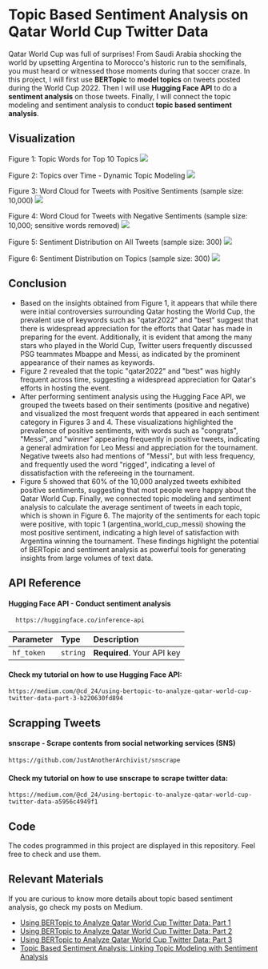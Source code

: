 
# Topic Based Sentiment Analysis on Qatar World Cup Twitter Data

Qatar World Cup was full of surprises! From Saudi Arabia shocking the world by upsetting Argentina to Morocco's historic run to the semifinals, you must heard or witnessed those moments during that soccer craze. In this project, I will first use **BERTopic** to **model topics** on tweets posted during the World Cup 2022. Then I will use **Hugging Face API** to do a **sentiment analysis** on those tweets. Finally, I will connect the topic modeling and sentiment analysis to conduct **topic based sentiment analysis**. 


## Visualization 
Figure 1: Topic Words for Top 10 Topics 
![](https://raw.githubusercontent.com/beeman-93/BERTopic-Qatar-World-Cup-Twitter-Data/main/result_1.png)

Figure 2: Topics over Time - Dynamic Topic Modeling
![](https://raw.githubusercontent.com/beeman-93/BERTopic-Qatar-World-Cup-Twitter-Data/main/result_2.png)

Figure 3: Word Cloud for Tweets with Positive Sentiments (sample size: 10,000)
![](https://raw.githubusercontent.com/beeman-93/BERTopic-Qatar-World-Cup-Twitter-Data/main/result_3.png)

Figure 4: Word Cloud for Tweets with Negative Sentiments (sample size: 10,000; sensitive words removed)
![](https://raw.githubusercontent.com/beeman-93/BERTopic-Qatar-World-Cup-Twitter-Data/main/result_4.png)

Figure 5: Sentiment Distribution on All Tweets (sample size: 300)
![](https://raw.githubusercontent.com/beeman-93/BERTopic-Qatar-World-Cup-Twitter-Data/main/result_5.png)

Figure 6: Sentiment Distribution on Topics (sample size: 300)
![](https://raw.githubusercontent.com/beeman-93/BERTopic-Qatar-World-Cup-Twitter-Data/main/topic_based_sentiment_distribution.png)

## Conclusion
- Based on the insights obtained from Figure 1, it appears that while there were initial controversies surrounding Qatar hosting the World Cup, the prevalent use of keywords such as "qatar2022" and "best" suggest that there is widespread appreciation for the efforts that Qatar has made in preparing for the event. Additionally, it is evident that among the many stars who played in the World Cup, Twitter users frequently discussed PSG teammates Mbappe and Messi, as indicated by the prominent appearance of their names as keywords.  
- Figure 2 revealed that the topic "qatar2022" and "best" was highly frequent across time, suggesting a widespread appreciation for Qatar's efforts in hosting the event.
- After performing sentiment analysis using the Hugging Face API, we grouped the tweets based on their sentiments (positive and negative) and visualized the most frequent words that appeared in each sentiment category in Figures 3 and 4. These visualizations highlighted the prevalence of positive sentiments, with words such as "congrats", "Messi", and "winner" appearing frequently in positive tweets, indicating a general admiration for Leo Messi and appreciation for the tournament. Negative tweets also had mentions of "Messi", but with less frequency, and frequently used the word "rigged", indicating a level of dissatisfaction with the refereeing in the tournament.
- Figure 5 showed that 60% of the 10,000 analyzed tweets exhibited positive sentiments, suggesting that most people were happy about the Qatar World Cup. Finally, we connected topic modeling and sentiment analysis to calculate the average sentiment of tweets in each topic, which is shown in Figure 6. The majority of the sentiments for each topic were positive, with topic 1 (argentina_world_cup_messi) showing the most positive sentiment, indicating a high level of satisfaction with Argentina winning the tournament. These findings highlight the potential of BERTopic and sentiment analysis as powerful tools for generating insights from large volumes of text data.
## API Reference

#### Hugging Face API - Conduct sentiment analysis

```http
  https://huggingface.co/inference-api
```

| Parameter | Type     | Description                       |
| :-------- | :------- | :-------------------------------- |
| `hf_token`      | `string` | **Required**. Your API key |

#### Check my tutorial on how to use Hugging Face API: 
```http
https://medium.com/@cd_24/using-bertopic-to-analyze-qatar-world-cup-twitter-data-part-3-b220630fd894
```




## Scrapping Tweets

#### snscrape - Scrape contents from social networking services (SNS)

```http
https://github.com/JustAnotherArchivist/snscrape
```

#### Check my tutorial on how to use snscrape to scrape twitter data: 
```http
https://medium.com/@cd_24/using-bertopic-to-analyze-qatar-world-cup-twitter-data-a5956c4949f1
```
## Code
The codes programmed in this project are displayed in this repository. Feel free to check and use them. 

## Relevant Materials
If you are curious to know more details about topic based sentiment analysis, go check my posts on Medium.

- [Using BERTopic to Analyze Qatar World Cup Twitter Data: Part 1](https://medium.com/@cd_24/using-bertopic-to-analyze-qatar-world-cup-twitter-data-a5956c4949f1)
- [Using BERTopic to Analyze Qatar World Cup Twitter Data: Part 2](https://medium.com/@cd_24/using-bertopic-to-analyze-qatar-world-cup-twitter-data-part-2-19406a74584a)
- [Using BERTopic to Analyze Qatar World Cup Twitter Data: Part 3](https://medium.com/@cd_24/using-bertopic-to-analyze-qatar-world-cup-twitter-data-part-3-b220630fd894)
- [Topic Based Sentiment Analysis: Linking Topic Modeling with Sentiment Analysis](https://medium.com/@cd_24/topic-based-sentiment-analysis-linking-topic-modeling-with-sentiment-analysis-ab4d99125365)
